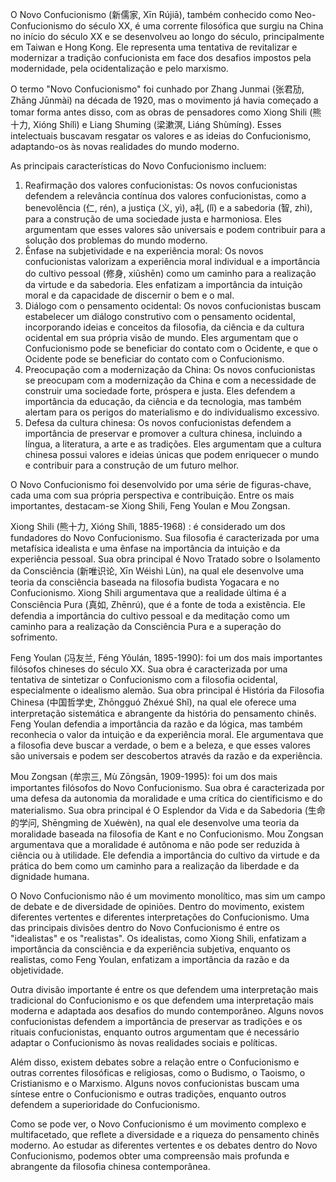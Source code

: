 

O Novo Confucionismo (新儒家, Xīn Rújiā), também conhecido como Neo-Confucionismo do século XX, é uma corrente filosófica que surgiu na China no início do século XX e se desenvolveu ao longo do século, principalmente em Taiwan e Hong Kong. Ele representa uma tentativa de revitalizar e modernizar a tradição confucionista em face dos desafios impostos pela modernidade, pela ocidentalização e pelo marxismo.

O termo "Novo Confucionismo" foi cunhado por Zhang Junmai (张君劢, Zhāng Jūnmài) na década de 1920, mas o movimento já havia começado a tomar forma antes disso, com as obras de pensadores como Xiong Shili (熊十力, Xióng Shílì) e Liang Shuming (梁漱溟, Liáng Shùmíng). Esses intelectuais buscavam resgatar os valores e as ideias do Confucionismo, adaptando-os às novas realidades do mundo moderno.

As principais características do Novo Confucionismo incluem:

1.  Reafirmação dos valores confucionistas: Os novos confucionistas defendem a relevância contínua dos valores confucionistas, como a benevolência (仁, rén), a justiça (义, yì), a礼 (lǐ) e a sabedoria (智, zhì), para a construção de uma sociedade justa e harmoniosa. Eles argumentam que esses valores são universais e podem contribuir para a solução dos problemas do mundo moderno.
2.  Ênfase na subjetividade e na experiência moral: Os novos confucionistas valorizam a experiência moral individual e a importância do cultivo pessoal (修身, xiūshēn) como um caminho para a realização da virtude e da sabedoria. Eles enfatizam a importância da intuição moral e da capacidade de discernir o bem e o mal.
3.  Diálogo com o pensamento ocidental: Os novos confucionistas buscam estabelecer um diálogo construtivo com o pensamento ocidental, incorporando ideias e conceitos da filosofia, da ciência e da cultura ocidental em sua própria visão de mundo. Eles argumentam que o Confucionismo pode se beneficiar do contato com o Ocidente, e que o Ocidente pode se beneficiar do contato com o Confucionismo.
4.  Preocupação com a modernização da China: Os novos confucionistas se preocupam com a modernização da China e com a necessidade de construir uma sociedade forte, próspera e justa. Eles defendem a importância da educação, da ciência e da tecnologia, mas também alertam para os perigos do materialismo e do individualismo excessivo.
5.  Defesa da cultura chinesa: Os novos confucionistas defendem a importância de preservar e promover a cultura chinesa, incluindo a língua, a literatura, a arte e as tradições. Eles argumentam que a cultura chinesa possui valores e ideias únicas que podem enriquecer o mundo e contribuir para a construção de um futuro melhor.

O Novo Confucionismo foi desenvolvido por uma série de figuras-chave, cada uma com sua própria perspectiva e contribuição. Entre os mais importantes, destacam-se Xiong Shili, Feng Youlan e Mou Zongsan.

Xiong Shili (熊十力, Xióng Shílì, 1885-1968) :  é considerado um dos fundadores do Novo Confucionismo. Sua filosofia é caracterizada por uma metafísica idealista e uma ênfase na importância da intuição e da experiência pessoal. Sua obra principal é Novo Tratado sobre o Isolamento da Consciência (新唯识论, Xīn Wéishì Lùn), na qual ele desenvolve uma teoria da consciência baseada na filosofia budista Yogacara e no Confucionismo. Xiong Shili argumentava que a realidade última é a Consciência Pura (真如, Zhēnrú), que é a fonte de toda a existência. Ele defendia a importância do cultivo pessoal e da meditação como um caminho para a realização da Consciência Pura e a superação do sofrimento.

Feng Youlan (冯友兰, Féng Yǒulán, 1895-1990):  foi um dos mais importantes filósofos chineses do século XX. Sua obra é caracterizada por uma tentativa de sintetizar o Confucionismo com a filosofia ocidental, especialmente o idealismo alemão. Sua obra principal é História da Filosofia Chinesa (中国哲学史, Zhōngguó Zhéxué Shǐ), na qual ele oferece uma interpretação sistemática e abrangente da história do pensamento chinês. Feng Youlan defendia a importância da razão e da lógica, mas também reconhecia o valor da intuição e da experiência moral. Ele argumentava que a filosofia deve buscar a verdade, o bem e a beleza, e que esses valores são universais e podem ser descobertos através da razão e da experiência.

Mou Zongsan (牟宗三, Mù Zōngsān, 1909-1995):  foi um dos mais importantes filósofos do Novo Confucionismo. Sua obra é caracterizada por uma defesa da autonomia da moralidade e uma crítica do cientificismo e do materialismo. Sua obra principal é O Esplendor da Vida e da Sabedoria (生命的学问, Shēngmìng de Xuéwèn), na qual ele desenvolve uma teoria da moralidade baseada na filosofia de Kant e no Confucionismo. Mou Zongsan argumentava que a moralidade é autônoma e não pode ser reduzida à ciência ou à utilidade. Ele defendia a importância do cultivo da virtude e da prática do bem como um caminho para a realização da liberdade e da dignidade humana.

O Novo Confucionismo não é um movimento monolítico, mas sim um campo de debate e de diversidade de opiniões. Dentro do movimento, existem diferentes vertentes e diferentes interpretações do Confucionismo.  Uma das principais divisões dentro do Novo Confucionismo é entre os "idealistas" e os "realistas". Os idealistas, como Xiong Shili, enfatizam a importância da consciência e da experiência subjetiva, enquanto os realistas, como Feng Youlan, enfatizam a importância da razão e da objetividade.

Outra divisão importante é entre os que defendem uma interpretação mais tradicional do Confucionismo e os que defendem uma interpretação mais moderna e adaptada aos desafios do mundo contemporâneo. Alguns novos confucionistas defendem a importância de preservar as tradições e os rituais confucionistas, enquanto outros argumentam que é necessário adaptar o Confucionismo às novas realidades sociais e políticas.

Além disso, existem debates sobre a relação entre o Confucionismo e outras correntes filosóficas e religiosas, como o Budismo, o Taoismo, o Cristianismo e o Marxismo. Alguns novos confucionistas buscam uma síntese entre o Confucionismo e outras tradições, enquanto outros defendem a superioridade do Confucionismo.

Como se pode ver, o  Novo Confucionismo é um movimento complexo e multifacetado, que reflete a diversidade e a riqueza do pensamento chinês moderno. Ao estudar as diferentes vertentes e os debates dentro do Novo Confucionismo, podemos obter uma compreensão mais profunda e abrangente da filosofia chinesa contemporânea.